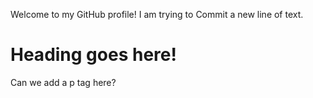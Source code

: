 Welcome to my GitHub profile!
I am trying to Commit a new line of text.
<h1>Heading goes here!</h1>
<p>Can we add a p tag here?</p>